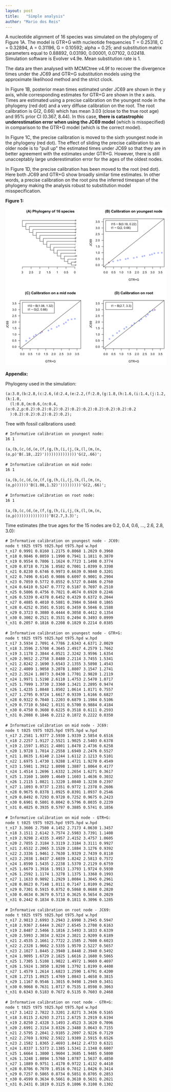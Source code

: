 ```yaml
---
layout: post
title:   "Simple analysis"
author: "Mario dos Reis"
---
```


A nucleotide alignment of 16 species was simulated on the phylogeny of Figure
1A. The model is GTR+G with nucleotide frequencies T = 0.25318,  C = 0.32894,
A = 0.31196,  G = 0.10592; alpha = 0.25; and substitution matrix parameters
equal to 0.88892,  0.03190,  0.00001,  0.07102,  0.02418. Simulation software is
Evolver v4.9e. Mean substitution rate is 1.

The data are then analysed with MCMCtree v4.9f to recover the divergence times under
the JC69 and GTR+G substitution models using the approximate likelihood
method and the strict clock.

In Figure 1B, posterior mean times estimated under JC69 are shown in the y axis,
while corresponding estimates for GTR+G are shown in the x axis. Times are
estimated using a precise calibration on the
youngest node in the phylogeny (red dot) and a very diffuse calibration on the root. The
root calibration is G(2, 0.66) which has mean 3.03 (close to the true root age)
and 95% prior CI (0.367, 8.44). In this case, **there is catastrophic underestimation
error when using the JC69 model** (which is misspecified) in comparison to the
GTR+G model (which is the correct model).

In Figure 1C, the precise calibration is moved to the sixth youngest node in the
phylogeny (red dot). The effect of sliding the precise calibration to an older node is to
"pull up" the estimated times under JC69 so that they are in better agreement
with the estimates under GTR+G. However, there is still unacceptably large underestimation
error for the ages of the oldest nodes.

In Figure 1D, the precise calibration has been moved to the root (red dot). Here both JC69
and GTR+G show broadly similar time estimates. In other words, a precise calibration
on the root pins the inferred timespan of the phylogeny making the analysis robust
to substitution model misspecification.

**Figure 1:**

![](/assets/figs/timesJC69vGTRG.png)

**Appendix:**

Phylogeny used in the simulation:

```
(a:3.0,(b:2.8,(c:2.6,(d:2.4,(e:2.2,(f:2.0,(g:1.8,(h:1.6,(i:1.4,(j:1.2,(k:1.0,
  (l:0.8,(m:0.6,(n:0.4,(o:0.2,p:0.2):0.2):0.2):0.2):0.2):0.2):0.2):0.2):0.2):0.2
  ):0.2):0.2):0.2):0.2):0.2);
```

Tree with fossil calibrations used:
```
# Informative calibration on youngest node:
16 1

(a,(b,(c,(d,(e,(f,(g,(h,(i,(j,(k,(l,(m,(n,(o,p)'B(.18,.22)'))))))))))))))'G(2,.66)';

# Informative calibration on mid node:
16 1

(a,(b,(c,(d,(e,(f,(g,(h,(i,(j,(k,(l,(m,(n,(o,p))))))'B(1.08,1.32)')))))))))'G(2,.66)';

# Informative calibration on root node:
16 1

(a,(b,(c,(d,(e,(f,(g,(h,(i,(j,(k,(l,(m,(n,(o,p)))))))))))))))'B(2.7,3.3)';
```

Time estimates (the true ages for the 15 nodes are 0.2, 0.4, 0.6, ..., 2.6, 2.8, 3.0):

```
# Informative calibration on youngest node - JC69:
node t t025 t975 t025.hpd t975.hpd w.hpd
t_n17 0.9991 0.8160 1.2175 0.8068 1.2029 0.3960
t_n18 0.9846 0.8059 1.1990 0.7941 1.1811 0.3870
t_n19 0.9554 0.7806 1.1624 0.7723 1.1498 0.3774
t_n20 0.8718 0.7136 1.0582 0.7001 1.0399 0.3398
t_n21 0.8230 0.6746 0.9973 0.6639 0.9840 0.3201
t_n22 0.7496 0.6145 0.9086 0.6097 0.9001 0.2904
t_n23 0.7059 0.5772 0.8552 0.5727 0.8486 0.2760
t_n24 0.6410 0.5247 0.7772 0.5187 0.7697 0.2510
t_n25 0.5806 0.4756 0.7021 0.4674 0.6920 0.2246
t_n26 0.5339 0.4378 0.6452 0.4329 0.6372 0.2044
t_n27 0.4885 0.4010 0.5881 0.3984 0.5848 0.1865
t_n28 0.4252 0.3501 0.5101 0.3459 0.5046 0.1588
t_n29 0.3723 0.3080 0.4444 0.3058 0.4412 0.1354
t_n30 0.3002 0.2521 0.3531 0.2494 0.3493 0.0999
t_n31 0.2057 0.1816 0.2208 0.1829 0.2214 0.0385

# Informative calibration on youngest node - GTR+G:
node t t025 t975 t025.hpd t975.hpd w.hpd
t_n17 3.5934 2.7091 4.7786 2.6343 4.6371 2.0029
t_n18 3.3596 2.5708 4.3645 2.4917 4.2579 1.7662
t_n19 3.1178 2.3844 4.0521 2.3242 3.9596 1.6354
t_n20 2.9652 2.2758 3.8480 2.2114 3.7455 1.5341
t_n21 2.8242 2.1690 3.6543 2.1355 3.5898 1.4543
t_n22 2.4809 1.9058 3.2078 1.8807 3.1547 1.2741
t_n23 2.3524 1.8073 3.0430 1.7701 2.9820 1.2119
t_n24 1.9971 1.5198 2.6110 1.4753 2.5470 1.0717
t_n25 1.7999 1.3730 2.3360 1.3421 2.2895 0.9474
t_n26 1.4235 1.0848 1.8502 1.0614 1.8171 0.7557
t_n27 1.2795 0.9724 1.6617 0.9339 1.6166 0.6827
t_n28 0.9322 0.7040 1.2203 0.6879 1.1984 0.5106
t_n29 0.7710 0.5842 1.0131 0.5700 0.9884 0.4184
t_n30 0.4750 0.3608 0.6225 0.3518 0.6111 0.2593
t_n31 0.2088 0.1846 0.2212 0.1872 0.2222 0.0350

# Informative calibration on mid node - JC69:
node t t025 t975 t025.hpd t975.hpd w.hpd
t_n17 2.2581 1.9377 2.5930 1.9339 2.5854 0.6516
t_n18 2.2257 1.9127 2.5521 1.9025 2.5403 0.6378
t_n19 2.1597 1.8521 2.4801 1.8478 2.4736 0.6258
t_n20 1.9728 1.7014 2.2558 1.6949 2.2476 0.5527
t_n21 1.8635 1.6140 2.1244 1.6112 2.1213 0.5101
t_n22 1.6975 1.4730 1.9288 1.4721 1.9270 0.4549
t_n23 1.5981 1.3912 1.8098 1.3887 1.8064 0.4177
t_n24 1.4514 1.2696 1.6332 1.2654 1.6271 0.3617
t_n25 1.3160 1.1609 1.4649 1.1603 1.4636 0.3032
t_n26 1.2115 1.0821 1.3220 1.0840 1.3238 0.2397
t_n27 1.1093 0.9737 1.2351 0.9772 1.2378 0.2606
t_n28 0.9675 0.8378 1.0925 0.8391 1.0937 0.2546
t_n29 0.8492 0.7293 0.9720 0.7252 0.9675 0.2423
t_n30 0.6901 0.5801 0.8042 0.5796 0.8035 0.2239
t_n31 0.4825 0.3935 0.5797 0.3885 0.5741 0.1856

# Informative calibration on mid node - GTR+G:
node t t025 t975 t025.hpd t975.hpd w.hpd
t_n17 3.3606 2.7580 4.1452 2.7173 4.0630 1.3457
t_n18 3.1511 2.6142 3.7574 2.5983 3.7391 1.1408
t_n19 2.9298 2.4335 3.4957 2.4152 3.4757 1.0605
t_n20 2.7855 2.3184 3.3119 2.3184 3.3111 0.9927
t_n21 2.6532 2.2065 3.1520 2.1884 3.1276 0.9392
t_n22 2.3336 1.9461 2.7630 1.9329 2.7439 0.8110
t_n23 2.2038 1.8437 2.6039 1.8242 2.5813 0.7572
t_n24 1.8590 1.5435 2.2238 1.5370 2.2129 0.6759
t_n25 1.6679 1.3916 1.9913 1.3793 1.9724 0.5930
t_n26 1.2592 1.1174 1.3278 1.1375 1.3368 0.1993
t_n27 1.1633 0.9892 1.2929 1.0084 1.3045 0.2961
t_n28 0.8623 0.7148 1.0111 0.7147 1.0109 0.2962
t_n29 0.7301 0.5915 0.8752 0.5868 0.8688 0.2820
t_n30 0.4634 0.3679 0.5713 0.3625 0.5654 0.2029
t_n31 0.2442 0.1834 0.3130 0.1811 0.3096 0.1285

# Informative calibration on root node - JC69:
node t t025 t975 t025.hpd t975.hpd w.hpd
t_n17 2.9813 2.6993 3.2943 2.6998 3.2945 0.5947
t_n18 2.9367 2.6444 3.2627 2.6545 3.2708 0.6163
t_n19 2.8487 2.5466 3.1816 2.5493 3.1833 0.6339
t_n20 2.5993 2.3034 2.9224 2.3021 2.9209 0.6189
t_n21 2.4535 2.1661 2.7722 2.1585 2.7608 0.6023
t_n22 2.2328 1.9662 2.5335 1.9570 2.5227 0.5657
t_n23 2.1027 1.8445 2.3940 1.8448 2.3940 0.5492
t_n24 1.9095 1.6729 2.1825 1.6616 2.1680 0.5065
t_n25 1.7305 1.5108 1.9822 1.4972 1.9669 0.4697
t_n26 1.5924 1.3850 1.8298 1.3792 1.8199 0.4408
t_n27 1.4579 1.2614 1.6823 1.2590 1.6791 0.4200
t_n28 1.2715 1.0925 1.4769 1.0843 1.4658 0.3815
t_n29 1.1167 0.9546 1.3015 0.9498 1.2949 0.3451
t_n30 0.9068 0.7631 1.0717 0.7535 1.0598 0.3063
t_n31 0.6343 0.5183 0.7672 0.5135 0.7603 0.2468

# Informative calibration on root node - GTR+G:
node t t025 t975 t025.hpd t975.hpd w.hpd
t_n17 3.1422 2.7822 3.3201 2.8271 3.3436 0.5165
t_n18 3.0115 2.6293 3.2711 2.6725 3.2919 0.6194
t_n19 2.8250 2.4328 3.1493 2.4523 3.1620 0.7096
t_n20 2.6991 2.3154 3.0326 2.3488 3.0643 0.7155
t_n21 2.5795 2.2041 2.9185 2.2097 2.9226 0.7129
t_n22 2.2769 1.9392 2.5922 1.9389 2.5915 0.6526
t_n23 2.1582 1.8365 2.4693 1.8412 2.4733 0.6321
t_n24 1.8337 1.5373 2.1385 1.5341 2.1348 0.6007
t_n25 1.6664 1.3800 1.9604 1.3685 1.9485 0.5800
t_n26 1.3248 1.0894 1.5760 1.0787 1.5637 0.4850
t_n27 1.1889 0.9751 1.4170 0.9722 1.4132 0.4410
t_n28 0.8706 0.7070 1.0516 0.7012 1.0426 0.3414
t_n29 0.7257 0.5865 0.8734 0.5851 0.8705 0.2853
t_n30 0.4599 0.3634 0.5661 0.3610 0.5631 0.2021
t_n31 0.2431 0.1819 0.3125 0.1806 0.3108 0.1302
```
